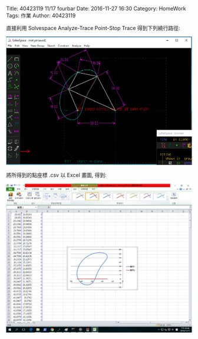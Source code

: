 Title: 40423119 11/17 fourbar
Date: 2016-11-27 16:30
Category: HomeWork
Tags: 作業
Author: 40423119

<!-- PELICAN_END_SUMMARY -->
<p>直接利用 Solvespace Analyze-Trace Point-Stop Trace 得到下列繞行路徑:</p>
<p><img src="./../w7/cadpa_w10_4bar.png" width="800" /></p>
<p>將所得到的點座標 .csv 以 Excel 畫圖, 得到:</p>
<p><img src="./../w7/cadpa_w10_4bar_1.png" width="800" /></p>